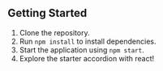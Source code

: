 ## Getting Started

1. Clone the repository.
2. Run `npm install` to install dependencies.
3. Start the application using `npm start`.
4. Explore the starter accordion  with react!


